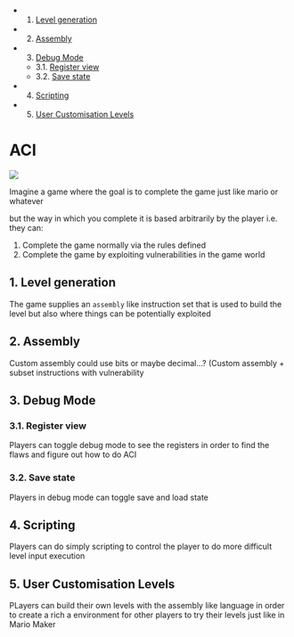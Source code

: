 <!-- vscode-markdown-toc -->
* 1. [Level generation](#Levelgeneration)
* 2. [Assembly](#Assembly)
* 3. [Debug Mode](#DebugMode)
	* 3.1. [Register view](#Registerview)
	* 3.2. [Save state](#Savestate)
* 4. [Scripting](#Scripting)
* 5. [User Customisation Levels](#UserCustomisationLevels)

<!-- vscode-markdown-toc-config
	numbering=true
	autoSave=true
	/vscode-markdown-toc-config -->
<!-- /vscode-markdown-toc -->


# ACI

<img src="https://24.media.tumblr.com/tumblr_kz7gthD7UU1qbn1vmo1_500.png"/>

Imagine a game where the goal is to complete the game just like mario or whatever 

but the way in which you complete it is based arbitrarily by the player i.e. they can:

1. Complete the game normally via the rules defined
2. Complete the game by exploiting vulnerabilities in the game world

##  1. <a name='Levelgeneration'></a>Level generation

The game supplies an `assembly` like instruction set that is used to build the level but also where things can be potentially exploited

##  2. <a name='Assembly'></a>Assembly

Custom assembly could use bits or maybe decimal...? (Custom assembly + subset instructions with vulnerability

##  3. <a name='DebugMode'></a>Debug Mode
###  3.1. <a name='Registerview'></a>Register view


Players can toggle debug mode to see the registers in order to find the flaws and figure out how to do ACI

###  3.2. <a name='Savestate'></a>Save state

Players in debug mode can toggle save and load state 

##  4. <a name='Scripting'></a>Scripting

Players can do simply scripting to control the player to do more difficult level input execution

##  5. <a name='UserCustomisationLevels'></a>User Customisation Levels

PLayers can build their own levels with the assembly like language in order to create a rich a environment for other players to try their levels just like in Mario Maker 

